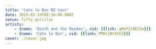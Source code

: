 ```yaml
---
title: 'Cate le Bon NZ tour'
date: 2019-02-19T08:30:00.000Z
venue: fifty_gorillas
artists:
    - {name: 'Death and the Maiden', vid: [{link: gMnP1CBECOo}]}
    - {name: 'Cate le Bon', vid: [{link: PMWl2BY4CKI}]}
cover: ./cover.jpg
---
```

